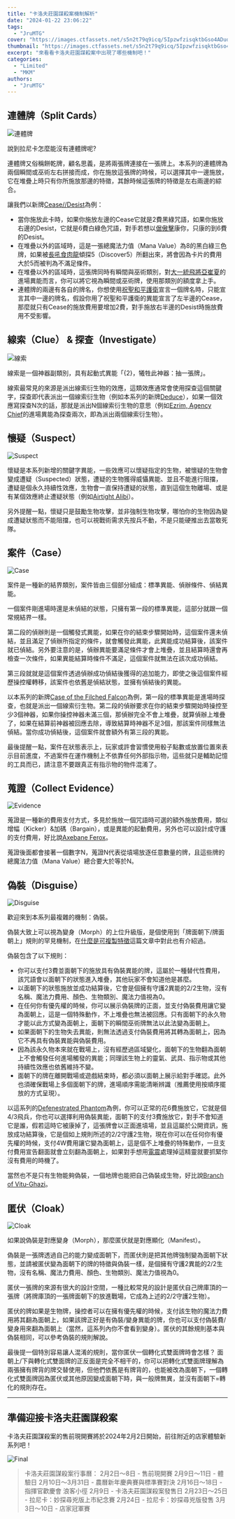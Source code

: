 ```yaml
---
title: "卡洛夫莊園謀殺案機制解析"
date: "2024-01-22 23:06:22"
tags:
  - "JruMTG"
cover: "https://images.ctfassets.net/s5n2t79q9icq/5IpzwfzisqktbGso4ADudz/b82affc918ac3f6ccc6e2b0bccc125ec/SuzzZi1lLfhTt7T_1600x1080.jpg?q=70&w=1920&fm=avif"
thumbnail: "https://images.ctfassets.net/s5n2t79q9icq/5IpzwfzisqktbGso4ADudz/b82affc918ac3f6ccc6e2b0bccc125ec/SuzzZi1lLfhTt7T_1600x1080.jpg?q=70&w=1920&fm=avif"
excerpt: "來看看卡洛夫莊園謀殺案中出現了哪些機制吧！"
categories:
  - "Limited"
  - "MKM"
authors:
  - "JruMTG"
---
```


## 連體牌（Split Cards）

![連體牌](https://i.imgur.com/mem7fh4.png)

說到拉尼卡怎麼能沒有連體牌呢?

連體牌又俗稱餅乾牌，顧名思義，是將兩張牌連接在一張牌上。本系列的連體牌為兩個瞬間或巫術左右拼接而成，你在施放這張牌的時候，可以選擇其中一邊施放，它在堆疊上時只有你所施放那邊的特徵，其餘時候這張牌的特徵是左右兩邊的綜合。

讓我們以新牌[Cease//Desist](https://scryfall.com/card/mkm/246/cease-desist)為例：

- 當你施放此卡時，如果你施放左邊的Cease它就是2費黑綠咒語，如果你施放右邊的Desist，它就是6費白綠色咒語，對手若想以[倨傲擊](https://scryfall.com/card/woe/47/disdainful-stroke)康你，只康的到6費的Desist。
- 在堆疊以外的區域時，這是一張總魔法力值（Mana Value）為8的黑白綠三色牌，如果被[長吼食肉龍](https://scryfall.com/card/lci/171/trumpeting-carnosaur)傾探5（Discover5）所翻出來，將會因為卡片的費用大於5而被判為不滿足條件。
- 在堆疊以外的區域時，這張牌同時有瞬間與巫術類別，對[大一統飛將亞崔夏](https://scryfall.com/card/one/196/atraxa-grand-unifier)的進場異能而言，你可以將它視為瞬間或巫術牌，使用那類別的額度拿上手。
- 連體牌的兩邊有各自的牌名，你想使用[祝聖和平護衛](https://scryfall.com/card/dmu/2/anointed-peacekeeper)宣言一個牌名時，只能宣言其中一邊的牌名，假設你用了祝聖和平護衛的異能宣言了左半邊的Cease，那麼就只有Cease的施放費用要增加2費，對手施放右半邊的Desist時施放費用不受影響。

## 線索（Clue） & 探查（Investigate）

![線索](https://i.imgur.com/HyOkchI.jpg)

線索是一個神器副類別，具有起動式異能「{2}，犧牲此神器：抽一張牌」。

線索最常見的來源是派出線索衍生物的效應，這類效應通常會使用探查這個關鍵字，探查即代表派出一個線索衍生物（例如本系列的新牌[Deduce](https://scryfall.com/card/mkm/52/deduce)），如果一個效應寫探查N次的話，那就是派出N個線索衍生物的意思（例如[Ezrim, Agency Chief](https://scryfall.com/card/mkm/202/ezrim-agency-chief)的進場異能為探查兩次，即為派出兩個線索衍生物）。

## 懷疑（Suspect）

![Suspect](https://i.imgur.com/Wh8OulB.jpg)

懷疑是本系列新增的關鍵字異能，一些效應可以懷疑指定的生物，被懷疑的生物會變成遭疑（Suspected）狀態，遭疑的生物獲得威懾異能、並且不能進行阻擋，遭疑是個永久持續性效應，生物會一直保持遭疑的狀態，直到這個生物離場、或是有某個效應終止遭疑狀態（例如[Airtight Alibi](https://scryfall.com/card/mkm/149/airtight-alibi)）。

另外提醒一點，懷疑只是鼓勵生物攻擊，並非強制生物攻擊，哪怕你的生物因為變成遭疑狀態而不能阻擋，也可以視戰術需求先按兵不動，不是只能硬推出去當敢死隊。

## 案件（Case）

![Case](https://i.imgur.com/aXCm54U.png)

案件是一種新的結界類別，案件皆由三個部分組成：標準異能、偵辦條件、偵結異能。

一個案件剛進場時還是未偵結的狀態，只擁有第一段的標準異能，這部分就跟一個常規結界一樣。

第二段的偵辦則是一個觸發式異能，如果在你的結束步驟開始時，這個案件還未偵結，並且滿足了偵辦所指定的條件，就會觸發此異能，此異能成功結算後，該案件就已偵結。另外要注意的是，偵辦異能要滿足條件才會上堆疊，並且結算時還會再檢查一次條件，如果異能結算時條件不滿足，這個案件就無法在該次成功偵結。

第三段就就是這個案件透過偵辦成功偵結後獲得的追加能力，即使之後這個案件經歷操控權轉移，該案件也依舊是偵結狀態，並擁有偵結後的異能。

以本系列的新牌[Case of the Filched Falcon](https://scryfall.com/card/mkm/44/case-of-the-filched-falcon)為例，第一段的標準異能是進場時探查，也就是派出一個線索衍生物。第二段的偵辦要求在你的結束步驟開始時操控至少3個神器，如果你操控神器未滿三個，那偵辦完全不會上堆疊，就算偵辦上堆疊了，如果在結算前神器被回應去除，導致結算時神器不足3個，那該案件同樣無法偵結。當你成功偵結後，這個案件就會額外有第三段的異能。

最後提醒一點，案件在狀態表示上，玩家或許會習慣使用骰子點數或放置位置來表示目前進度，不過案件在運作機制上不依靠任何外部指示物，這些就只是輔助記憶的工具而已，請注意不要跟真正有指示物的物件混淆了。

## 蒐證（Collect Evidence）

![Evidence](https://i.imgur.com/fQEuSCO.jpg)

蒐證是一種新的費用支付方式，多見於施放一個咒語時可選的額外施放費用，類似增幅（Kicker）&加碼（Bargain），或是異能的起動費用，另外也可以設計成守護的支付費用，好比說[Axebane Ferox](https://scryfall.com/card/mkm/153/axebane-ferox)。

蒐證後面都會接著一個數字N，蒐證N代表從墳場放逐任意數量的牌，且這些牌的總魔法力值（Mana Value）總合要大於等於N。

## 偽裝（Disguise）

![Disguise](https://i.imgur.com/diLp0Ip.jpg)

歡迎來到本系列最複雜的機制：偽裝。

偽裝大致上可以視為變身（Morph）的上位升級版，是個使用到「牌面朝下/牌面朝上」規則的罕見機制，在[什麼是可複製特徵](https://guildmagesforum.tw/What-is-Copiable-Value/#Before-We-Start)這篇文章中對此也有介紹過。

偽裝包含了以下規則：

- 你可以支付3費並面朝下的施放具有偽裝異能的牌，這屬於一種替代性費用，該咒語會以面朝下的狀態進入堆疊，其他玩家不會知道他是甚麼。
- 以面朝下的狀態施放並成功結算後，它會是個擁有守護2異能的2/2生物，沒有名稱、魔法力費用、顏色、生物類別、魔法力值視為0。
- 在任何你有優先權的時候，你可以展示偽裝牌的正面，並支付偽裝費用讓它變為面朝上，這是一個特殊動作，不上堆疊也無法被回應。只有面朝下的永久物才能以此方式變為面朝上，面朝下的瞬間巫術牌無法以此法變為面朝上。
- 如果面朝下的生物失去異能，則無法透過支付偽裝費用將其轉為面朝上，因為它不再具有偽裝異能與偽裝費用。
- 因為該永久物本來就在戰場上，沒有經歷過區域變化，面朝下的生物翻為面朝上不會觸發任何進場觸發的異能；同理該生物上的靈氣、武具、指示物或其他持續性效應也依舊維持不變。
- 面朝下的牌在離開戰場或遊戲結束時，都必須以面朝上展示給對手確認。此外也須確保戰場上多個面朝下的牌，進場順序需能清晰辨識（推薦使用按順序擺放的方式呈現）。

以這系列的[Defenestrated Phantom](https://scryfall.com/card/mkm/11/defenestrated-phantom)為例，你可以正常的花6費施放它，它就是個4/3飛兵，你也可以選擇利用偽裝異能，面朝下的支付3費施放它，對手不會知道它是誰，假若這時它被康掉了，這張牌會以正面進墳場，並且這屬於公開資訊，施放成功結算後，它是個如上規則所述的2/2守護2生物，現在你可以在任何你有優先權的時候，支付4W費用讓它變為面朝上，這是個不上堆疊的特殊動作，一旦支付費用宣告翻面就會立刻翻為面朝上，如果對手想用[電震](https://scryfall.com/card/mkm/144/shock)處理掉這精靈就要抓緊你沒有費用的時機了。

當然也不是只有生物能夠偽裝，一個地牌也能把自己偽裝成生物，好比說[Branch of Vitu-Ghazi](https://scryfall.com/card/mkm/258/branch-of-vitu-ghazi)。

## 匿伏（Cloak）

![Cloak](https://i.imgur.com/pp4kYYJ.jpg)

如果說偽裝是對應變身（Morph），那麼匿伏就是對應顯化（Manifest）。

偽裝是一張牌透過自己的能力變成面朝下，而匿伏則是把其他牌強制變為面朝下狀態，並請被匿伏變為面朝下的牌的特徵與偽裝一樣，是個擁有守護2異能的2/2生物，沒有名稱、魔法力費用、顏色、生物類別、魔法力值視為0。

匿伏一張牌的來源有很大的設計空間，一種比較常見的設計是匿伏自己牌庫頂的一張牌（將牌庫頂的一張牌面朝下的放進戰場，它成為上述的2/2守護2生物）。

匿伏的牌如果是生物牌，操控者可以在擁有優先權的時候，支付該生物的魔法力費用將其翻為面朝上，如果該牌正好是有偽裝/變身異能的牌，你也可以支付偽裝費/變身用來翻為面朝上（當然，這系列內你不會看到變身）。匿伏的其餘規則基本與偽裝相同，可以參考偽裝的規則解說。

最後提一個特別容易讓人混淆的規則，當你匿伏一個轉化式雙面牌時會怎樣？
面朝上/下與轉化式雙面牌的正反面是完全不相干的，你可以把轉化式雙面牌理解為兩張擁有牌背的牌交替使用，但他們依舊是有牌背的，也能被改為面朝下，一個轉化式雙面牌因為匿伏或其他原因變成面朝下時，與一般牌無異，並沒有面朝下=轉化的規則存在。

---

## 準備迎接卡洛夫莊園謀殺案

卡洛夫莊園謀殺案的售前現開賽將於2024年2月2日開始，前往附近的店家體驗新系列吧！

![Final](https://i.imgur.com/Fyo1LEp.jpg)

> 卡洛夫莊園謀殺案行事曆：
> 2月2日～8日 - 售前現開賽
> 2月9日～11日 - 體驗日
> 2月10日～3月31日 - 農曆新年慶典賽與標準賽對決
> 2月16日～18日 - 指揮官歡慶會 浪客小徑
> 2月9日 - 卡洛夫莊園謀殺案發售日
> 2月23日～25日 - 拉尼卡：妙探尋兇版上市紀念賽
> 2月24日 - 拉尼卡：妙探尋兇版發售
> 3月3日～10日 - 店家冠軍賽
